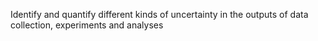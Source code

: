 Identify and quantify different kinds of uncertainty in the outputs of data collection, experiments and analyses